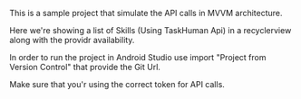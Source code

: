 This is a sample project that simulate the API calls in MVVM architecture. 

Here we're showing a list of Skills (Using TaskHuman Api) in a recyclerview along with the providr availability.

In order to run the project in Android Studio use import "Project from Version Control" that provide the Git Url.

Make sure that you'r using the correct token for API calls.

